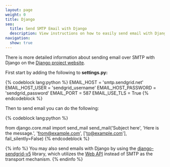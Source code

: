 ```yaml
---
layout: page
weight: 0
title: Django
seo:
  title: Send SMTP Email with Django
  description: View instructions on how to easily send email with Django using SendGrid, by setting up setting up Django's built in mail library.
navigation:
  show: true
---
```


There is more detailed information about sending email over SMTP with Django on the [Django project website](https://docs.djangoproject.com/en/dev/topics/email/).

First start by adding the following to **settings.py:** 

{% codeblock lang:python %}
EMAIL_HOST = 'smtp.sendgrid.net'
EMAIL_HOST_USER = 'sendgrid_username'
EMAIL_HOST_PASSWORD = 'sendgrid_password'
EMAIL_PORT = 587
EMAIL_USE_TLS = True
{% endcodeblock %}

 Then to send email you can do the following: 

{% codeblock lang:python %}

from django.core.mail import send_mail
send_mail('Subject here', 'Here is the message.', 'from@example.com', ['to@example.com'], fail_silently=False)
{% endcodeblock %}

 
{% info %}
You may also send emails with Django by using the [django-sendgrid-v5](https://github.com/sklarsa/django-sendgrid-v5) library, which utilizes the [Web API]({{%20root_url%20}}/API_Reference/Web_API/index.html) instead of SMTP as the transport mechanism. 
{% endinfo %}
